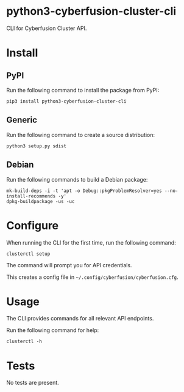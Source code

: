 # python3-cyberfusion-cluster-cli

CLI for Cyberfusion Cluster API.

# Install

## PyPI

Run the following command to install the package from PyPI:

    pip3 install python3-cyberfusion-cluster-cli

## Generic

Run the following command to create a source distribution:

    python3 setup.py sdist

## Debian

Run the following commands to build a Debian package:

    mk-build-deps -i -t 'apt -o Debug::pkgProblemResolver=yes --no-install-recommends -y'
    dpkg-buildpackage -us -uc

# Configure

When running the CLI for the first time, run the following command:

    clusterctl setup

The command will prompt you for API credentials.

This creates a config file in `~/.config/cyberfusion/cyberfusion.cfg`.

# Usage

The CLI provides commands for all relevant API endpoints.

Run the following command for help:

    clusterctl -h

# Tests

No tests are present.
